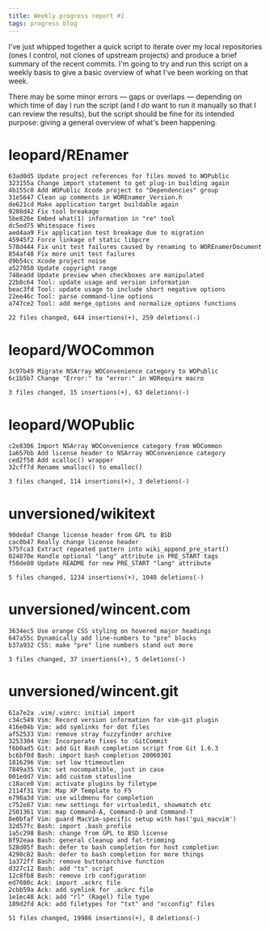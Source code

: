 ```yaml
---
title: Weekly progress report #1
tags: progress blog
---
```


I've just whipped together a quick script to iterate over my local repositories (ones I control, not clones of upstream projects) and produce a brief summary of the recent commits. I'm going to try and run this script on a weekly basis to give a basic overview of what I've been working on that week.

There may be some minor errors — gaps or overlaps — depending on which time of day I run the script (and I *do* want to run it manually so that I can review the results), but the script should be fine for its intended purpose: giving a general overview of what's been happening.

# leopard/REnamer

    63ad0d5 Update project references for files moved to WOPublic
    323155a Change import statement to get plug-in building again
    4b155c0 Add WOPublic Xcode project to "Dependencies" group
    31e5647 Clean up comments in WOREnamer_Version.h
    de621cd Make application target buildable again
    9208d42 Fix tool breakage
    5be826e Embed what(1) information in "re" tool
    dc5ed75 Whitespace fixes
    aed4aa9 Fix application test breakage due to migration
    45945f2 Force linkage of static libpcre
    578d444 Fix unit test failures caused by renaming to WOREnamerDocument
    854af48 Fix more unit test failures
    d9b54cc Xcode project noise
    a527050 Update copyright range
    748eadd Update preview when checkboxes are manipulated
    22b8c64 Tool: update usage and version information
    beac3fd Tool: update usage to include short negative options
    22ee46c Tool: parse command-line options
    a747ce2 Tool: add merge_options and normalize_options functions

    22 files changed, 644 insertions(+), 259 deletions(-)

# leopard/WOCommon

    3c97b49 Migrate NSArray WOConvenience category to WOPublic
    6c1b5b7 Change "Error:" to "error:" in WORequire macro

    3 files changed, 15 insertions(+), 63 deletions(-)

# leopard/WOPublic

    c2e8306 Import NSArray WOConvenience category from WOCommon
    1a657bb Add license header to NSArray WOConvenience category
    ced2f58 Add xcalloc() wrapper
    32cff7d Rename wmalloc() to emalloc()

    3 files changed, 114 insertions(+), 3 deletions(-)

# unversioned/wikitext

    90de8af Change license header from GPL to BSD
    cac0b47 Really change license header
    575fca3 Extract repeated pattern into wiki_append_pre_start()
    024870e Handle optional "lang" attribute in PRE_START tags
    f50de80 Update README for new PRE_START "lang" attribute

    5 files changed, 1234 insertions(+), 1040 deletions(-)

# unversioned/wincent.com

    3634ec5 Use orange CSS styling on hovered major headings
    647a55c Dynamically add line-numbers to "pre" blocks
    b37a932 CSS: make "pre" line numbers stand out more

    3 files changed, 37 insertions(+), 5 deletions(-)

# unversioned/wincent.git

    61a7e2a .vim/.vimrc: initial import
    c34c549 Vim: Record version information for vim-git plugin
    416e04b Vim: add symlinks for dot files
    af52533 Vim: remove stray fuzzyfinder archive
    3253304 Vim: Incorporate fixes to :GitCommit
    f6b0ad5 Git: add Git Bash completion script from Git 1.6.3
    bc6bf0d Bash: import bash completion 20060301
    1816296 Vim: set low ttimeoutlen
    7849a35 Vim: set nocompatible, just in case
    001edd7 Vim: add custom statusline
    c18ace0 Vim: activate plugins by filetype
    2114f31 Vim: Map XP Template to F5
    e798a3d Vim: use wildmenu for completion
    c752e87 Vim: new settings for virtualedit, showmatch etc
    2501361 Vim: map Command-A, Command-O and Command-T
    8e0bfaf Vim: guard MacVim-specific setup with has('gui_macvim')
    32d57fc Bash: import .bash_profile
    1a5c298 Bash: change from GPL to BSD license
    8f92eaa Bash: general cleanup and fat-trimming
    528d05f Bash: defer to bash completion for host completion
    4290c82 Bash: defer to bash completion for more things
    1a372ff Bash: remove buttonarchive function
    d327c12 Bash: add "ts" script
    12c8fb8 Bash: remove irb configuration
    ed7080c Ack: import .ackrc file
    2cbb59a Ack: add symlink for .ackrc file
    1e1ec48 Ack: add "rl" (Ragel) file type
    189d2fd Ack: add filetypes for "txt" and "xcconfig" files

    51 files changed, 19986 insertions(+), 8 deletions(-)
